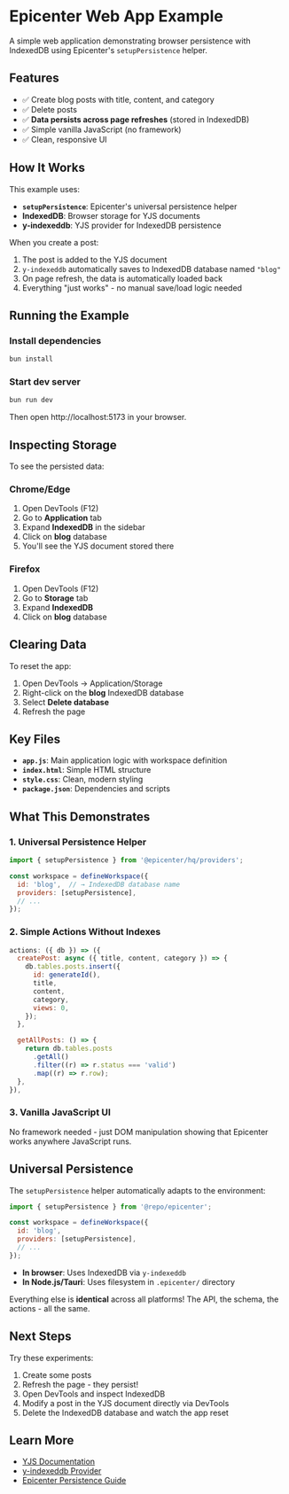 # Epicenter Web App Example

A simple web application demonstrating browser persistence with IndexedDB using Epicenter's `setupPersistence` helper.

## Features

- ✅ Create blog posts with title, content, and category
- ✅ Delete posts
- ✅ **Data persists across page refreshes** (stored in IndexedDB)
- ✅ Simple vanilla JavaScript (no framework)
- ✅ Clean, responsive UI

## How It Works

This example uses:
- **`setupPersistence`**: Epicenter's universal persistence helper
- **IndexedDB**: Browser storage for YJS documents
- **y-indexeddb**: YJS provider for IndexedDB persistence

When you create a post:
1. The post is added to the YJS document
2. `y-indexeddb` automatically saves to IndexedDB database named `"blog"`
3. On page refresh, the data is automatically loaded back
4. Everything "just works" - no manual save/load logic needed

## Running the Example

### Install dependencies
```bash
bun install
```

### Start dev server
```bash
bun run dev
```

Then open http://localhost:5173 in your browser.

## Inspecting Storage

To see the persisted data:

### Chrome/Edge
1. Open DevTools (F12)
2. Go to **Application** tab
3. Expand **IndexedDB** in the sidebar
4. Click on **blog** database
5. You'll see the YJS document stored there

### Firefox
1. Open DevTools (F12)
2. Go to **Storage** tab
3. Expand **IndexedDB**
4. Click on **blog** database

## Clearing Data

To reset the app:
1. Open DevTools → Application/Storage
2. Right-click on the **blog** IndexedDB database
3. Select **Delete database**
4. Refresh the page

## Key Files

- **`app.js`**: Main application logic with workspace definition
- **`index.html`**: Simple HTML structure
- **`style.css`**: Clean, modern styling
- **`package.json`**: Dependencies and scripts

## What This Demonstrates

### 1. Universal Persistence Helper
```javascript
import { setupPersistence } from '@epicenter/hq/providers';

const workspace = defineWorkspace({
  id: 'blog',  // → IndexedDB database name
  providers: [setupPersistence],
  // ...
});
```

### 2. Simple Actions Without Indexes
```javascript
actions: ({ db }) => ({
  createPost: async ({ title, content, category }) => {
    db.tables.posts.insert({
      id: generateId(),
      title,
      content,
      category,
      views: 0,
    });
  },

  getAllPosts: () => {
    return db.tables.posts
      .getAll()
      .filter((r) => r.status === 'valid')
      .map((r) => r.row);
  },
}),
```

### 3. Vanilla JavaScript UI
No framework needed - just DOM manipulation showing that Epicenter works anywhere JavaScript runs.

## Universal Persistence

The `setupPersistence` helper automatically adapts to the environment:

```javascript
import { setupPersistence } from '@repo/epicenter';

const workspace = defineWorkspace({
  id: 'blog',
  providers: [setupPersistence],
  // ...
});
```

- **In browser**: Uses IndexedDB via `y-indexeddb`
- **In Node.js/Tauri**: Uses filesystem in `.epicenter/` directory

Everything else is **identical** across all platforms! The API, the schema, the actions - all the same.

## Next Steps

Try these experiments:
1. Create some posts
2. Refresh the page - they persist!
3. Open DevTools and inspect IndexedDB
4. Modify a post in the YJS document directly via DevTools
5. Delete the IndexedDB database and watch the app reset

## Learn More

- [YJS Documentation](https://docs.yjs.dev/)
- [y-indexeddb Provider](https://github.com/yjs/y-indexeddb)
- [Epicenter Persistence Guide](../../../docs/yjs-persistence-guide.md)
